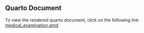 ## Quarto Document
  
To view the rendered quarto document, click on the following link
[medical_examination.qmd](https://juanmures.quarto.pub/medical_examination/)
